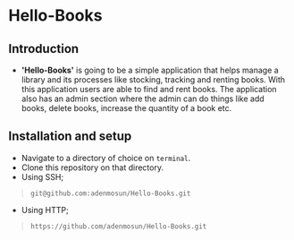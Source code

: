 # Hello-Books
## Introduction
* **'Hello-Books'** is going to be a simple application that helps manage a library and its processes like stocking, tracking and renting books. With this application users are able to find and rent books. The application also has an admin section where the admin can do things like add books, delete books, increase the quantity of a book etc.


## Installation and setup
*  Navigate to a directory of choice on `terminal`.
*  Clone this repository on that directory.
*  Using SSH;

>`git@github.com:adenmosun/Hello-Books.git`

*  Using HTTP;

>`https://github.com/adenmosun/Hello-Books.git`

